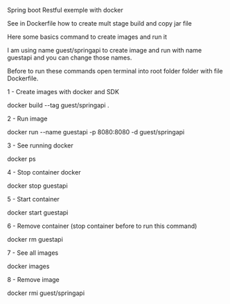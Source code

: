 Spring boot Restful exemple with docker

See in Dockerfile how to create mult stage build and copy jar file

Here some basics command to create images and run it

I am using name guest/springapi to create image and run with name guestapi and you can change those names.

Before to run these commands open terminal into root folder folder with file Dockerfile.

1 - Create images with docker and SDK

docker build --tag guest/springapi .

2 - Run image

docker run --name guestapi -p 8080:8080 -d guest/springapi

3 - See running docker

docker ps

4 - Stop container docker

docker stop guestapi

5 - Start container

docker start guestapi

6 - Remove container (stop container before to run this command)

docker rm guestapi

7 - See all images

docker images 

8 - Remove image

docker rmi guest/springapi
